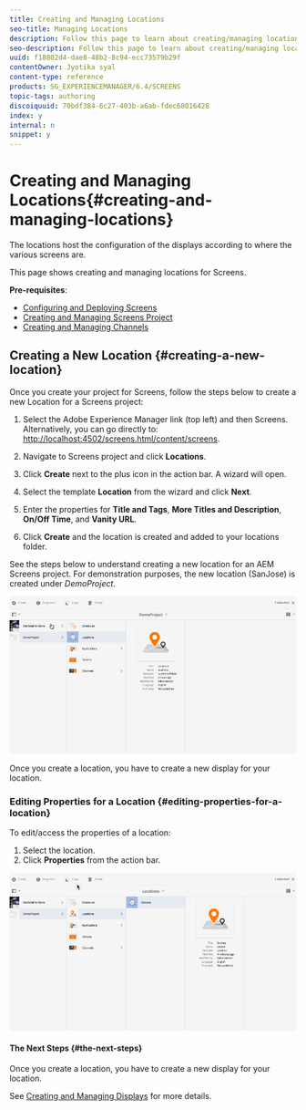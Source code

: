 ```yaml
---
title: Creating and Managing Locations
seo-title: Managing Locations
description: Follow this page to learn about creating/managing locations.
seo-description: Follow this page to learn about creating/managing locations.
uuid: f18802d4-dae8-48b2-8c94-ecc73579b29f
contentOwner: Jyotika syal
content-type: reference
products: SG_EXPERIENCEMANAGER/6.4/SCREENS
topic-tags: authoring
discoiquuid: 70bdf384-6c27-403b-a6ab-fdec68016428
index: y
internal: n
snippet: y
---
```


# Creating and Managing Locations{#creating-and-managing-locations}

The locations host the configuration of the displays according to where the various screens are.

This page shows creating and managing locations for Screens.

**Pre-requisites**:

* [Configuring and Deploying Screens](../../sites/deploying/using/configuring-screens-introduction.md)
* [Creating and Managing Screens Project](../../screens/using/creating-a-screens-project.md)
* [Creating and Managing Channels](../../screens/using/managing-channels.md)

## Creating a New Location {#creating-a-new-location}

Once you create your project for Screens, follow the steps below to create a new Location for a Screens project:

1. Select the Adobe Experience Manager link (top left) and then Screens. Alternatively, you can ﻿go directly to: [http://localhost:4502/screens.html/content/screens](http://localhost:4502/screens.html/content/screens).
1. Navigate to Screens project and click **Locations**. 
1. Click **Create** next to the plus icon in the action bar. A wizard will open.
1. Select the template **Location** from the wizard and click **Next**.

1. Enter the properties for **Title and Tags**, **More Titles and Description**, **On/Off Time**, and **Vanity URL**.

1. Click **Create** and the location is created and added to your locations folder.

See the steps below to understand creating a new location for an AEM Screens project. For demonstration purposes, the new location (SanJose) is created under *DemoProject*.

![](assets/player2.gif)

Once you create a location, you have to create a new display for your location.

### Editing Properties for a Location {#editing-properties-for-a-location}

To edit/access the properties of a location:

1. Select the location.
1. Click **Properties** from the action bar.

![](assets/player3.gif)

#### The Next Steps {#the-next-steps}

Once you create a location, you have to create a new display for your location.

See [Creating and Managing Displays](../../screens/using/managing-displays.md) for more details.

